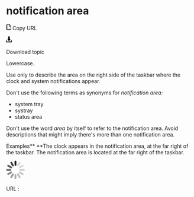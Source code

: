 # notification area

![Copy URL](media/notification-area/Copy.png)
Copy URL

![Download](media/notification-area/Download.png)

Download topic

Lowercase.

Use only to describe the area on the right side of the taskbar where the clock and system notifications appear.

Don't use the following terms as synonyms for *notification area:*

  - system tray 
  - systray 
  - status area 

Don't use the word *area*
by itself to refer to the notification area. Avoid descriptions
that might imply there's more than one notification area.

Examples**
**The clock appears in the notification area, at the far right of the taskbar. 
The notification area is located at the far right of the taskbar.

![In progress](media/notification-area/activity-large.gif)

URL :
